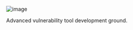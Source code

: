 ![image](https://github.com/user-attachments/assets/4fb5357b-3bba-4f59-8733-2786c98b72dc)

Advanced vulnerability tool development ground.

